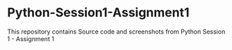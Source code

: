 # Python-Session1-Assignment1
This repository contains Source code and screenshots from Python Session 1 - Assignment 1 
